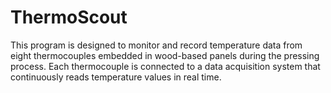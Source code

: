# ThermoScout
This program is designed to monitor and record temperature data from eight thermocouples embedded in wood-based panels during the pressing process. Each thermocouple is connected to a data acquisition system that continuously reads temperature values in real time.
